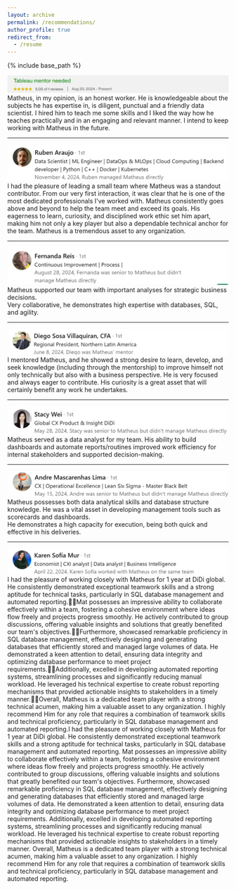 ```yaml
---
layout: archive
permalink: /recommendations/
author_profile: true
redirect_from:
  - /resume
---
```


{% include base_path %}
<!-- {% include toc %} -->

![alt text](image-1.png)
Matheus, in my opinion, is an honest worker. He is knowledgeable about the subjects he has expertise in, is diligent, punctual and a friendly data scientist. I hired him to teach me some skills and I liked the way how he teaches practically and in an engaging and relevant manner. I intend to keep working with Matheus in the future.

___

![alt text](image-2.png)
I had the pleasure of leading a small team where Matheus was a standout contributor. From our very first interaction, it was clear that he is one of the most dedicated professionals I've worked with. Matheus consistently goes above and beyond to help the team meet and exceed its goals. His eagerness to learn, curiosity, and disciplined work ethic set him apart, making him not only a key player but also a dependable technical anchor for the team. Matheus is a tremendous asset to any organization.

___

![alt text](image-3.png)
Matheus supported our team with important analyses for strategic business decisions.  
Very collaborative, he demonstrates high expertise with databases, SQL, and agility.

___

![alt text](image-4.png)
I mentored Matheus, and he showed a strong desire to learn, develop, and seek knowledge (including through the mentorship) to improve himself not only technically but also with a business perspective. He is very focused and always eager to contribute. His curiosity is a great asset that will certainly benefit any work he undertakes.

___

![alt text](image-5.png)
Matheus served as a data analyst for my team. His ability to build dashboards and automate reports/routines improved work efficiency for internal stakeholders and supported decision-making.

___

![alt text](image-6.png)
Matheus possesses both data analytical skills and database structure knowledge. He was a vital asset in developing management tools such as scorecards and dashboards.  
He demonstrates a high capacity for execution, being both quick and effective in his deliveries.

___

![alt text](image-7.png)
I had the pleasure of working closely with Matheus for 1 year at DiDi global. He consistently demonstrated exceptional teamwork skills and a strong aptitude for technical tasks, particularly in SQL database management and automated reporting.Mat possesses an impressive ability to collaborate effectively within a team, fostering a cohesive environment where ideas flow freely and projects progress smoothly. He actively contributed to group discussions, offering valuable insights and solutions that greatly benefited our team's objectives.Furthermore, showcased remarkable proficiency in SQL database management, effectively designing and generating databases that efficiently stored and managed large volumes of data. He demonstrated a keen attention to detail, ensuring data integrity and optimizing database performance to meet project requirements.Additionally, excelled in developing automated reporting systems, streamlining processes and significantly reducing manual workload. He leveraged his technical expertise to create robust reporting mechanisms that provided actionable insights to stakeholders in a timely manner.Overall, Matheus is a dedicated team player with a strong technical acumen, making him a valuable asset to any organization. I highly recommend Him for any role that requires a combination of teamwork skills and technical proficiency, particularly in SQL database management and automated reporting.I had the pleasure of working closely with Matheus for 1 year at DiDi global. He consistently demonstrated exceptional teamwork skills and a strong aptitude for technical tasks, particularly in SQL database management and automated reporting. Mat possesses an impressive ability to collaborate effectively within a team, fostering a cohesive environment where ideas flow freely and projects progress smoothly. He actively contributed to group discussions, offering valuable insights and solutions that greatly benefited our team's objectives. Furthermore, showcased remarkable proficiency in SQL database management, effectively designing and generating databases that efficiently stored and managed large volumes of data. He demonstrated a keen attention to detail, ensuring data integrity and optimizing database performance to meet project requirements. Additionally, excelled in developing automated reporting systems, streamlining processes and significantly reducing manual workload. He leveraged his technical expertise to create robust reporting mechanisms that provided actionable insights to stakeholders in a timely manner. Overall, Matheus is a dedicated team player with a strong technical acumen, making him a valuable asset to any organization. I highly recommend Him for any role that requires a combination of teamwork skills and technical proficiency, particularly in SQL database management and automated reporting.



